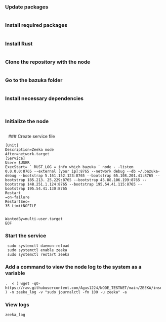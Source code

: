 ### Update packages
```sudo apt update && sudo apt upgrade -y
```
### Install required packages
```sudo  apt  install  wget jq git libssl-dev cmake -y
```
### Install Rust
```. <(wget -qO- https://raw.githubusercontent.com/Agus1224/NODE_TESTNET/main/ZEEKA/rust.sh)
```

### Clone the repository with the node
```git clone https://github.com/zeeka-network/bazuka
```

### Go to the bazuka folder
```cd bazuka
```
### Install necessary dependencies
```cargo build
```
```cargo install --path .
```
### Initialize the node
```bazuka init --seed 'your seed phrase' --network debug --node 127.0 .0.1:8765
```

⠀### Create service file
``` sudo  tee  << EOF > /dev/null /etc/systemd/system/zeeka.service 
[Unit] 
Description=Zeeka node 
After=network.target 
[Service] 
User= $USER 
ExecStart= ` RUST_LOG = info which bazuka ` node - -listen 0.0.0.0:8765 --external [your ip]:8765 --network debug --db ~/.bazuka-debug --bootstrap 5.161.152.123:8765 --bootstrap 65.108.201.41:8765 --bootstrap 185.213. 25.229:8765 --bootstrap 45.88.106.199:8765 --bootstrap 148.251.1.124:8765 --bootstrap 195.54.41.115:8765 --bootstrap 195.54.41.130:8765 
Restart 
=on-failure 
RestartSec= 
35 LimitNOFILE 


WantedBy=multi-user.target 
EOF 
```

### Start the service
```
 sudo systemctl daemon-reload
 sudo systemctl enable zeeka
 sudo systemctl restart zeeka
 ```
 ### Add a command to view the node log to the system as a variable
 ```
 .  < ( wget -qO- https://raw.githubusercontent.com/Agus1224/NODE_TESTNET/main/ZEEKA/insert_variable.sh ) -n zeeka_log -v "sudo journalctl -fn 100 -u zeeka" -a
 ```
 ### View logs

```zeeka_log```

